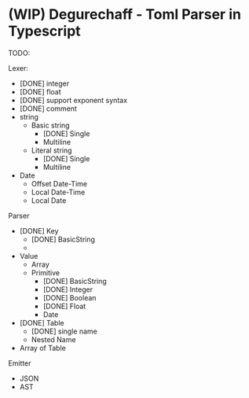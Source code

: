 (WIP) Degurechaff - Toml Parser in Typescript
=================

TODO:

Lexer:
- [DONE] integer
- [DONE] float
- [DONE] support exponent syntax
- [DONE] comment
- string
  - Basic string
    - [DONE] Single
    - Multiline
  - Literal string
    - [DONE] Single
    - Multiline
- Date
  - Offset Date-Time
  - Local Date-Time
  - Local Date

Parser
- [DONE] Key
  - [DONE] BasicString
  - 
- Value
  - Array
  - Primitive
    - [DONE] BasicString
    - [DONE] Integer
    - [DONE] Boolean
    - [DONE] Float
    - Date
- [DONE] Table
  - [DONE] single name
  - Nested Name
- Array of Table

Emitter
- JSON
- AST

